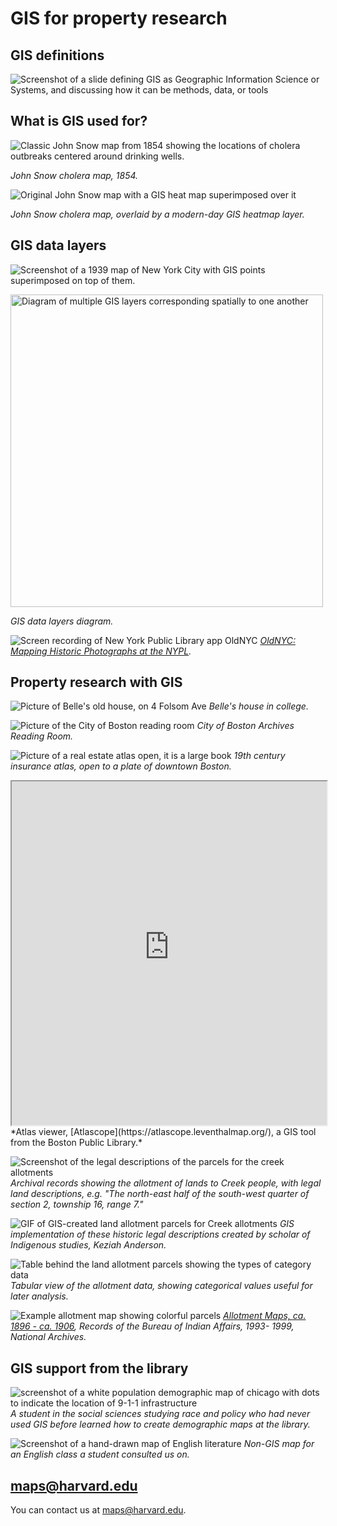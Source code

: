 # GIS for property research

## GIS definitions

![Screenshot of a slide defining GIS as Geographic Information Science or Systems, and discussing how it can be methods, data, or tools](media/GIS-intro.png)

## What is GIS used for?

![Classic John Snow map from 1854 showing the locations of cholera outbreaks centered around drinking wells.](media/snow.jpeg)

*John Snow cholera map, 1854.*

![Original John Snow map with a GIS heat map superimposed over it](media/snow-gis.png)

*John Snow cholera map, overlaid by a modern-day GIS heatmap layer.*

## GIS data layers

![Screenshot of a 1939 map of New York City with GIS points superimposed on top of them.](media/ricky.png)

<img src="media/layers.jpeg" alt="Diagram of multiple GIS layers corresponding spatially to one another" height="500">

*GIS data layers diagram.*

![Screen recording of New York Public Library app OldNYC](media/oldnyc.gif)
*[OldNYC: Mapping Historic Photographs at the NYPL](https://www.oldnyc.org/).* 


## Property research with GIS

![Picture of Belle's old house, on 4 Folsom Ave](media/folsom.png)
*Belle's house in college.*

![Picture of the City of Boston reading room](media/reading-room.png)
*City of Boston Archives Reading Room.*

![Picture of a real estate atlas open, it is a large book](media/books.png)
*19th century insurance atlas, open to a plate of downtown Boston.*

<iframe width="100%" height="550" src="https://atlascope.leventhalmap.org/#view:embed$base:000$overlay:39999059010718$zoom:18.00$center:-7914725.872110603,5210447.532772563$mode:glass$pos:204"></iframe>
*Atlas viewer, [Atlascope](https://atlascope.leventhalmap.org/), a GIS tool from the Boston Public Library.*

<!-- ![Screenshot of the parcel viewer for Milwaukee county, showing one lot outlined](media/mke-parcels.png)
*Modern-day parcels in Milwaukee.* -->

![Screenshot of the legal descriptions of the parcels for the creek allotments](media/allotment.png)
*Archival records showing the allotment of lands to Creek people, with legal land descriptions, e.g. "The north-east half of the south-west quarter of section 2, township 16, range 7."*

![GIF of GIS-created land allotment parcels for Creek allotments](media/keziah.gif)
*GIS implementation of these historic legal descriptions created by scholar of Indigenous studies, Keziah Anderson.*

![Table behind the land allotment parcels showing the types of category data](media/allotment-table.gif)
*Tabular view of the allotment data, showing categorical values useful for later analysis.*

![Example allotment map showing colorful parcels](media/allot-1.png)
*[Allotment Maps, ca. 1896 - ca. 1906](https://catalog.archives.gov/id/652462), Records of the Bureau of Indian Affairs, 1993- 1999, National Archives.*


## GIS support from the library

![screenshot of a white population demographic map of chicago with dots to indicate the location of 9-1-1 infrastructure](media/levin.png)
*A student in the social sciences studying race and policy who had never used GIS before learned how to create demographic maps at the library.*

![Screenshot of a hand-drawn map of English literature](media/cf.png)
*Non-GIS map for an English class a student consulted us on.*

## maps@harvard.edu

You can contact us at [maps@harvard.edu](mailto:maps@harvard.edu).